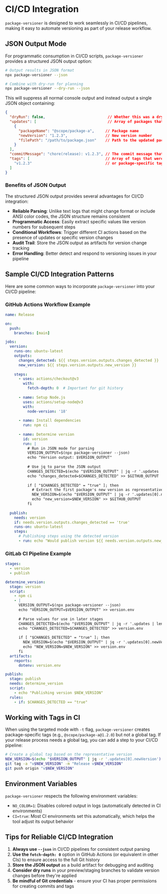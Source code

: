 # CI/CD Integration

`package-versioner` is designed to work seamlessly in CI/CD pipelines, making it easy to automate versioning as part of your release workflow.

## JSON Output Mode

For programmatic consumption in CI/CD scripts, `package-versioner` provides a structured JSON output option:

```bash
# Output results in JSON format
npx package-versioner --json

# Combine with dry-run for planning
npx package-versioner --dry-run --json
```

This will suppress all normal console output and instead output a single JSON object containing:

```json
{
  "dryRun": false,                            // Whether this was a dry run
  "updates": [                                // Array of packages that were updated
    {
      "packageName": "@scope/package-a",     // Package name
      "newVersion": "1.2.3",                 // New version number 
      "filePath": "/path/to/package.json"    // Path to the updated package.json
    }
  ],
  "commitMessage": "chore(release): v1.2.3", // The commit message that was used
  "tags": [                                  // Array of tags that were created
    "v1.2.3"                                 // or package-specific tags in targeted mode
  ]
}
```

### Benefits of JSON Output

The structured JSON output provides several advantages for CI/CD integration:

- **Reliable Parsing**: Unlike text logs that might change format or include ANSI color codes, the JSON structure remains consistent
- **Programmatic Access**: Easily extract specific values like version numbers for subsequent steps
- **Conditional Workflows**: Trigger different CI actions based on the presence of updates or specific version changes
- **Audit Trail**: Store the JSON output as artifacts for version change tracking
- **Error Handling**: Better detect and respond to versioning issues in your pipeline

## Sample CI/CD Integration Patterns

Here are some common ways to incorporate `package-versioner` into your CI/CD pipeline:

### GitHub Actions Workflow Example

```yaml
name: Release

on:
  push:
    branches: [main]

jobs:
  version:
    runs-on: ubuntu-latest
    outputs:
      changes_detected: ${{ steps.version.outputs.changes_detected }}
      new_version: ${{ steps.version.outputs.new_version }}
    
    steps:
      - uses: actions/checkout@v3
        with:
          fetch-depth: 0  # Important for git history
      
      - name: Setup Node.js
        uses: actions/setup-node@v3
        with:
          node-version: '18'
          
      - name: Install dependencies
        run: npm ci
      
      - name: Determine version
        id: version
        run: |
          # Run in JSON mode for parsing
          VERSION_OUTPUT=$(npx package-versioner --json)
          echo "Version output: $VERSION_OUTPUT"
          
          # Use jq to parse the JSON output
          CHANGES_DETECTED=$(echo "$VERSION_OUTPUT" | jq -r '.updates | length > 0')
          echo "changes_detected=$CHANGES_DETECTED" >> $GITHUB_OUTPUT
          
          if [ "$CHANGES_DETECTED" = "true" ]; then
            # Extract the first package's new version as representative version
            NEW_VERSION=$(echo "$VERSION_OUTPUT" | jq -r '.updates[0].newVersion')
            echo "new_version=$NEW_VERSION" >> $GITHUB_OUTPUT
          fi
  
  publish:
    needs: version
    if: needs.version.outputs.changes_detected == 'true'
    runs-on: ubuntu-latest
    steps:
      # Publishing steps using the detected version
      - run: echo "Would publish version ${{ needs.version.outputs.new_version }}"
```

### GitLab CI Pipeline Example

```yaml
stages:
  - version
  - publish

determine_version:
  stage: version
  script:
    - npm ci
    - |
      VERSION_OUTPUT=$(npx package-versioner --json)
      echo "VERSION_OUTPUT=$VERSION_OUTPUT" >> version.env
      
      # Parse values for use in later stages
      CHANGES_DETECTED=$(echo "$VERSION_OUTPUT" | jq -r '.updates | length > 0')
      echo "CHANGES_DETECTED=$CHANGES_DETECTED" >> version.env
      
      if [ "$CHANGES_DETECTED" = "true" ]; then
        NEW_VERSION=$(echo "$VERSION_OUTPUT" | jq -r '.updates[0].newVersion')
        echo "NEW_VERSION=$NEW_VERSION" >> version.env
      fi
  artifacts:
    reports:
      dotenv: version.env

publish:
  stage: publish
  needs: determine_version
  script:
    - echo "Publishing version $NEW_VERSION"
  rules:
    - if: $CHANGES_DETECTED == "true"
```

## Working with Tags in CI

When using the targeted mode with `-t` flag, `package-versioner` creates package-specific tags (e.g., `@scope/package-a@1.2.0`) but not a global tag. If your release process needs a global tag, you can add a step to your CI/CD pipeline:

```bash
# Create a global tag based on the representative version
NEW_VERSION=$(echo "$VERSION_OUTPUT" | jq -r '.updates[0].newVersion')
git tag -a "v$NEW_VERSION" -m "Release v$NEW_VERSION"
git push origin "v$NEW_VERSION"
```

## Environment Variables

`package-versioner` respects the following environment variables:

- `NO_COLOR=1`: Disables colored output in logs (automatically detected in CI environments)
- `CI=true`: Most CI environments set this automatically, which helps the tool adjust its output behavior

## Tips for Reliable CI/CD Integration

1. **Always use `--json`** in CI/CD pipelines for consistent output parsing
2. **Use the `fetch-depth: 0`** option in GitHub Actions (or equivalent in other CIs) to ensure access to the full Git history
3. **Store the JSON output** as a build artifact for debugging and auditing
4. **Consider dry runs** in your preview/staging branches to validate version changes before they're applied
5. **Be mindful of Git credentials** - ensure your CI has proper permissions for creating commits and tags 